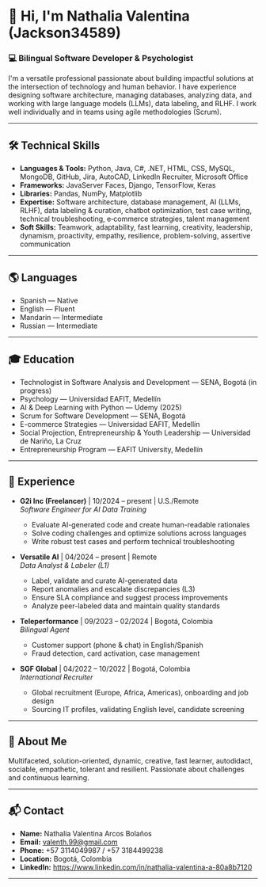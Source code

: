# 👋 Hi, I'm Nathalia Valentina (Jackson34589)

### 💻 Bilingual Software Developer & Psychologist

I'm a versatile professional passionate about building impactful solutions at the intersection of technology and human behavior. I have experience designing software architecture, managing databases, analyzing data, and working with large language models (LLMs), data labeling, and RLHF. I work well individually and in teams using agile methodologies (Scrum).

---

## 🛠️ Technical Skills

- **Languages & Tools:** Python, Java, C#, .NET, HTML, CSS, MySQL, MongoDB, GitHub, Jira, AutoCAD, LinkedIn Recruiter, Microsoft Office  
- **Frameworks:** JavaServer Faces, Django, TensorFlow, Keras  
- **Libraries:** Pandas, NumPy, Matplotlib  
- **Expertise:** Software architecture, database management, AI (LLMs, RLHF), data labeling & curation, chatbot optimization, test case writing, technical troubleshooting, e‑commerce strategies, talent management  
- **Soft Skills:** Teamwork, adaptability, fast learning, creativity, leadership, dynamism, proactivity, empathy, resilience, problem-solving, assertive communication

---

## 🌎 Languages

- Spanish — Native  
- English — Fluent  
- Mandarin — Intermediate  
- Russian — Intermediate

---

## 🎓 Education

- Technologist in Software Analysis and Development — SENA, Bogotá (in progress)  
- Psychology — Universidad EAFIT, Medellín  
- AI & Deep Learning with Python — Udemy (2025)  
- Scrum for Software Development — SENA, Bogotá  
- E-commerce Strategies — Universidad EAFIT, Medellín  
- Social Projection, Entrepreneurship & Youth Leadership — Universidad de Nariño, La Cruz  
- Entrepreneurship Program — EAFIT University, Medellín

---

## 💼 Experience

- **G2i Inc (Freelancer)** | 10/2024 – present | U.S./Remote  
  *Software Engineer for AI Data Training*  
  - Evaluate AI-generated code and create human-readable rationales  
  - Solve coding challenges and optimize solutions across languages  
  - Write robust test cases and perform technical troubleshooting

- **Versatile AI** | 04/2024 – present | Remote  
  *Data Analyst & Labeler (L1)*  
  - Label, validate and curate AI-generated data  
  - Report anomalies and escalate discrepancies (L3)  
  - Ensure SLA compliance and suggest process improvements  
  - Analyze peer-labeled data and maintain quality standards

- **Teleperformance** | 09/2023 – 02/2024 | Bogotá, Colombia  
  *Bilingual Agent*  
  - Customer support (phone & chat) in English/Spanish  
  - Fraud detection, card activation, case management

- **SGF Global** | 04/2022 – 10/2022 | Bogotá, Colombia  
  *International Recruiter*  
  - Global recruitment (Europe, Africa, Americas), onboarding and job design  
  - Sourcing IT profiles, validating English level, candidate screening

---

## 🚀 About Me

Multifaceted, solution-oriented, dynamic, creative, fast learner, autodidact, sociable, empathetic, tolerant and resilient. Passionate about challenges and continuous learning.

---

## 📬 Contact

- **Name:** Nathalia Valentina Arcos Bolaños  
- **Email:** [valenth.99@gmail.com](mailto:valenth.99@gmail.com)  
- **Phone:** +57 3114049987 / +57 3184499238  
- **Location:** Bogotá, Colombia  
- **LinkedIn:** https://www.linkedin.com/in/nathalia-valentina-a-80a8b7120

---
